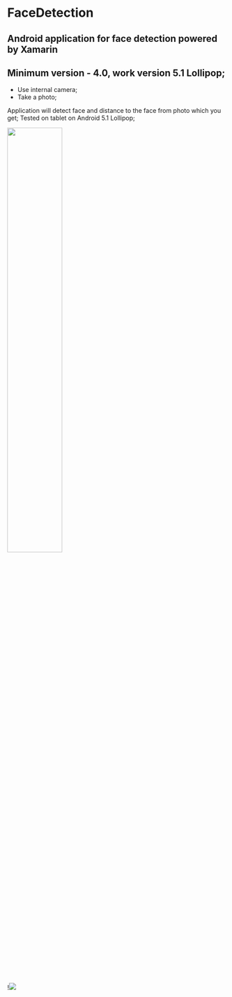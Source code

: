 # FaceDetection 

## Android application for face detection powered by Xamarin
## Minimum version - 4.0, work version 5.1 Lollipop;

* Use internal camera;
* Take a photo;

Application will detect face and distance to the face from photo which you get;
Tested on tablet on Android 5.1 Lollipop; 

[<img src="https://youtu.be/-eY2DaHTa9w/maxresdefault.jpg" width="50%">](https://www.youtube.com/watch?v=-eY2DaHTa9w)

!![](https://habrastorage.org/webt/26/va/ij/26vaijfieefkemrhs8jvo8t7voe.jpeg)


